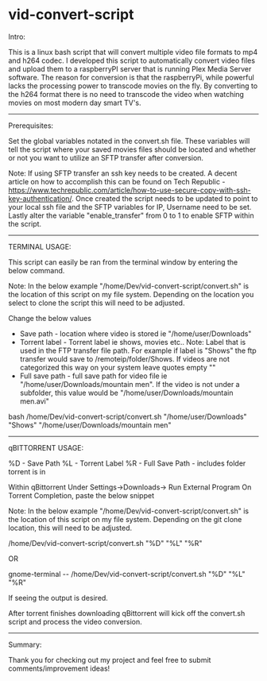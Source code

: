 # vid-convert-script

Intro:

This is a linux bash script that will convert multiple video file formats to mp4 and h264 codec. I developed this script to automatically convert video files and upload them to a raspberryPI server that is running Plex Media Server software. The reason for conversion is that the raspberryPi, while powerful lacks the processing power to transcode movies on the fly. By converting to the h264 format there is no need to transcode the video when watching movies on most modern day smart TV's.

----------------------------------------------------------------------------------------------------------------

Prerequisites:

Set the global variables notated in the convert.sh file. These variables will tell the script where your saved movies files should be located and whether or not you want to utilize an SFTP transfer after conversion.

Note: If using SFTP transfer an ssh key needs to be created. A decent article on how to accomplish this can be found on Tech Republic - https://www.techrepublic.com/article/how-to-use-secure-copy-with-ssh-key-authentication/. Once created the script needs to be updated to point to your local ssh file and the SFTP variables for IP, Username need to be set. Lastly alter the variable "enable_transfer" from 0 to 1 to enable SFTP within the script.

-----------------------------------------------------------------------------------------------------------------

TERMINAL USAGE:

This script can easily be ran from the terminal window by entering the below command.

Note: In the below example "/home/Dev/vid-convert-script/convert.sh" is the location of this script on my file system. Depending on the location you select to clone the script this will need to be adjusted.

Change the below values

* Save path - location where video is stored ie "/home/user/Downloads"
* Torrent label - Torrent label ie shows, movies etc..
    Note: Label that is used in the FTP transfer file path. For example if label is "Shows" the ftp transfer would save to /remoteip/folder/Shows. If videos are not categorized this way on your system leave quotes empty ""
* Full save path - full save path for video file ie "/home/user/Downloads/mountain men". If the video is not under a subfolder, this value would be "/home/user/Downloads/mountain men.avi"

bash /home/Dev/vid-convert-script/convert.sh "/home/user/Downloads" "Shows" "/home/user/Downloads/mountain men"

----------------------------------------------------------------------------------------------------------------

qBITTORRENT USAGE:

%D - Save Path
%L - Torrent Label
%R - Full Save Path - includes folder torrent is in

Within qBittorrent Under Settings->Downloads-> Run External Program On Torrent Completion, paste the below snippet

Note: In the below example "/home/Dev/vid-convert-script/convert.sh" is the location of this script on my file system. Depending on the git clone location, this will need to be adjusted.

/home/Dev/vid-convert-script/convert.sh "%D" "%L" "%R"

OR

gnome-terminal -- /home/Dev/vid-convert-script/convert.sh "%D" "%L" "%R"

If seeing the output is desired.

After torrent finishes downloading qBittorrent will kick off the convert.sh script and process the video conversion.

----------------------------------------------------------------------------------------------------------------

Summary:

Thank you for checking out my project and feel free to submit comments/improvement ideas!